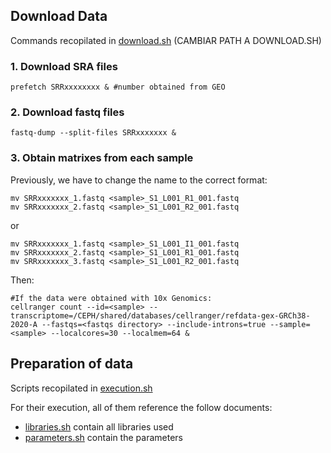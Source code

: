 ## Download Data
Commands recopilated in [download.sh]() (CAMBIAR PATH A DOWNLOAD.SH)
### 1. Download SRA files
```
prefetch SRRxxxxxxxx & #number obtained from GEO
```
### 2. Download fastq files
```
fastq-dump --split-files SRRxxxxxxx &
```

### 3. Obtain matrixes from each sample
Previously, we have to change the name to the correct format: 
```
mv SRRxxxxxxx_1.fastq <sample>_S1_L001_R1_001.fastq
mv SRRxxxxxxx_2.fastq <sample>_S1_L001_R2_001.fastq
```
or
```
mv SRRxxxxxxx_1.fastq <sample>_S1_L001_I1_001.fastq
mv SRRxxxxxxx_2.fastq <sample>_S1_L001_R1_001.fastq
mv SRRxxxxxxx_3.fastq <sample>_S1_L001_R2_001.fastq
```
Then: 
```
#If the data were obtained with 10x Genomics: 
cellranger count --id=<sample> --transcriptome=/CEPH/shared/databases/cellranger/refdata-gex-GRCh38-2020-A --fastqs=<fastqs directory> --include-introns=true --sample=<sample> --localcores=30 --localmem=64 &
```

## Preparation of data
Scripts recopilated in [execution.sh](https://github.com/mariavam/ADSC/blob/e813a092c0852a398b6b3126c708beb337571a48/execution.sh)

For their execution, all of them reference the follow documents:
  + [libraries.sh]() contain all libraries used
  + [parameters.sh]() contain the parameters
